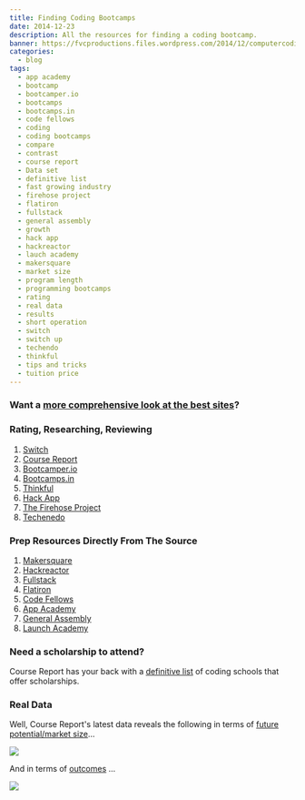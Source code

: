 ```yaml
---
title: Finding Coding Bootcamps
date: 2014-12-23
description: All the resources for finding a coding bootcamp.
banner: https://fvcproductions.files.wordpress.com/2014/12/computercoding-xx3888-2187-0-203.jpg
categories:
  - blog
tags:
  - app academy
  - bootcamp
  - bootcamper.io
  - bootcamps
  - bootcamps.in
  - code fellows
  - coding
  - coding bootcamps
  - compare
  - contrast
  - course report
  - Data set
  - definitive list
  - fast growing industry
  - firehose project
  - flatiron
  - fullstack
  - general assembly
  - growth
  - hack app
  - hackreactor
  - lauch academy
  - makersquare
  - market size
  - program length
  - programming bootcamps
  - rating
  - real data
  - results
  - short operation
  - switch
  - switch up
  - techendo
  - thinkful
  - tips and tricks
  - tuition price
---
```


### Want a [more comprehensive look at the best sites](https://fvcproductions.com/blog/2014/11/10/magnifying-the-bootcamp-research-experience/ "Magnifying the Bootcamp Research Experience")?

### Rating, Researching, Reviewing

1.  [Switch](https://www.switchup.org/)
2.  [Course Report](https://www.coursereport.com/)
3.  [Bootcamper.io](https://bootcamper.io/)
4.  [Bootcamps.in](https://www.bootcamps.in/)
5.  [Thinkful](https://www.thinkful.com/bootcamps/)
6.  [Hack App](https://hackapp.co/)
7.  [The Firehose Project](https://www.thefirehoseproject.com/definitive-guide)
8.  [Techenedo](https://schools.techendo.com/leaderboard)

### Prep Resources Directly From The Source

1.  [Makersquare](https://learn.makersquare.com/courses)
2.  [Hackreactor](https://www.hackreactor.com/prepare-for-admissions-challenge/)
3.  [Fullstack](https://www.fullstackacademy.com/interview_prep)
4.  [Flatiron](https://prework.flatironschool.com)
5.  [Code Fellows](https://fsje.codefellows.org/index.html)
6.  [App Academy](https://github.com/appacademy/prep-work)
7.  [General Assembly](https://dash.generalassemb.ly)
8.  [Launch Academy](https://www.launchacademy.com/codecabulary)

### Need a scholarship to attend?

Course Report has your back with a [definitive list](https://www.coursereport.com/resources/the-definitive-list-of-programming-bootcamp-scholarships) of coding schools that offer scholarships.

### Real Data

Well, Course Report's latest data reveals the following in terms of [future potential/market size](https://www.coursereport.com/resources/course-report-bootcamp-market-size-study)...

![](https://course_report_production.s3.amazonaws.com/rich/rich_files/rich_files/167/original/infographic-20market-20size-20draft5.png)

And in terms of [outcomes](https://www.coursereport.com/resources/course-report-bootcamp-graduate-demographics-outcomes-study) ...

![](https://course_report_production.s3.amazonaws.com/rich/rich_files/rich_files/274/original/course-20report-20survey.jpg)

